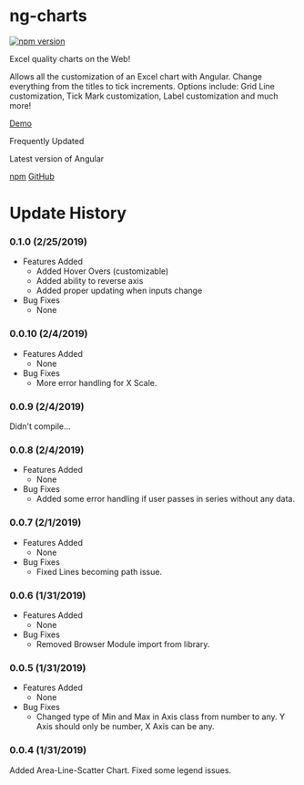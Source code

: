 # ng-charts
[![npm version](https://badge.fury.io/js/%40yarz-tech%2Fng-charts.svg)](https://badge.fury.io/js/%40yarz-tech%2Fng-charts)

Excel quality charts on the Web!  

Allows all the customization of an Excel chart with Angular.  Change everything from the titles to tick increments.
Options include: Grid Line customization, Tick Mark customization, Label customization and much more!

[Demo](https://github.com/yarz-tech/ng-charts.git)

Frequently Updated

Latest version of Angular

[npm](https://www.npmjs.com/package/@yarz-tech/ng-charts) 
[GitHub](https://github.com/yarz-tech/ng-charts)


# Update History

### 0.1.0 (2/25/2019)
- Features Added
  - Added Hover Overs (customizable)
  - Added ability to reverse axis
  - Added proper updating when inputs change
- Bug Fixes
  - None

### 0.0.10 (2/4/2019)
- Features Added
  - None
- Bug Fixes
  - More error handling for X Scale.

### 0.0.9 (2/4/2019)
Didn't compile...

### 0.0.8 (2/4/2019)
- Features Added
  - None
- Bug Fixes
  - Added some error handling if user passes in series without any data.

### 0.0.7 (2/1/2019)
- Features Added
  - None
- Bug Fixes
  - Fixed Lines becoming path issue.

### 0.0.6 (1/31/2019)
- Features Added
  - None
- Bug Fixes
  - Removed Browser Module import from library.

### 0.0.5 (1/31/2019)
- Features Added
  - None
- Bug Fixes
  - Changed type of Min and Max in Axis class from number to any.  Y Axis should only be number, X Axis can be any.

### 0.0.4 (1/31/2019)
Added Area-Line-Scatter Chart.  Fixed some legend issues.

